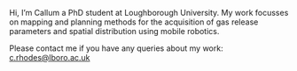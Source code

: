 Hi, I’m Callum a PhD student at Loughborough University.
My work focusses on mapping and planning methods for the acquisition of gas release parameters and spatial distribution using mobile robotics.

Please contact me if you have any queries about my work: c.rhodes@lboro.ac.uk

<!---
callum-rhodes/callum-rhodes is a ✨ special ✨ repository because its `README.md` (this file) appears on your GitHub profile.
You can click the Preview link to take a look at your changes.
--->
